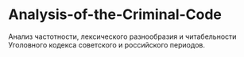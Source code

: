 # Analysis-of-the-Criminal-Code
Анализ частотности, лексического разнообразия и читабельности Уголовного кодекса советского и российского периодов.
